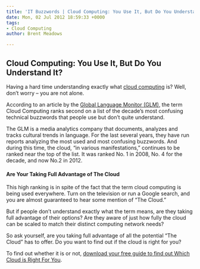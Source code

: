 ```yaml
---
title: 'IT Buzzwords | Cloud Computing: You Use It, But Do You Understand It?'
date: Mon, 02 Jul 2012 18:59:33 +0000
tags:
- Cloud Computing
author: Brent Meadows

---
```

## Cloud Computing: You Use It, But Do You Understand It?

Having a hard time understanding exactly what [cloud computing](https://www.expedient.com/cloud-computing/) is? Well, don’t worry – you are not alone.

According to an article by the [Global Language Monitor (GLM)](http://www.languagemonitor.com/global-english/top-tech-buzzwords-everyone-uses-but-dont-quite-understand-2012/), the term Cloud Computing ranks second on a list of the decade’s most confusing technical buzzwords that people use but don’t quite understand.

The GLM is a media analytics company that documents, analyzes and tracks cultural trends in language. For the last several years, they have run reports analyzing the most used and most confusing buzzwords. And during this time, the cloud, “in various manifestations,” continues to be ranked near the top of the list. It was ranked No. 1 in 2008, No. 4 for the decade, and now No.2 in 2012.

#### Are Your Taking Full Advantage of The Cloud

This high ranking is in spite of the fact that the term cloud computing is being used everywhere. Turn on the television or run a Google search, and you are almost guaranteed to hear some mention of “The Cloud.”

But if people don’t understand exactly what the term means, are they taking full advantage of their options? Are they aware of just how fully the cloud can be scaled to match their distinct computing network needs?

So ask yourself, are you taking full advantage of all the potential “The Cloud” has to offer. Do you want to find out if the cloud is right for you?

To find out whether it is or not, [download your free guide to find out Which Cloud is Right For You](http://go.expedient.com/l/12902/2012-06-13/vqw2).
